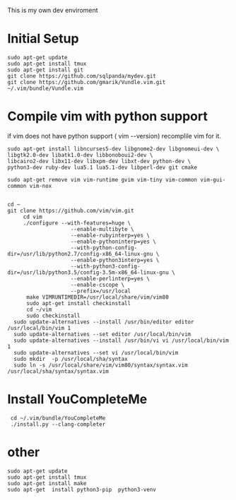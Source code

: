 This is my own dev enviroment

# Initial Setup
	sudo apt-get update
	sudo apt-get install tmux
	sudo apt-get install git
	git clone https://github.com/sqlpanda/mydev.git
	git clone https://github.com/gmarik/Vundle.vim.git ~/.vim/bundle/Vundle.vim

# Compile vim with python support
if vim does not have python support ( vim --version) recomplile vim for it.

	sudo apt-get install libncurses5-dev libgnome2-dev libgnomeui-dev \
	libgtk2.0-dev libatk1.0-dev libbonoboui2-dev \
	libcairo2-dev libx11-dev libxpm-dev libxt-dev python-dev \
	python3-dev ruby-dev lua5.1 lua5.1-dev libperl-dev git cmake
  
	sudo apt-get remove vim vim-runtime gvim vim-tiny vim-common vim-gui-common vim-nox


	cd ~
	git clone https://github.com/vim/vim.git
         cd vim
         ./configure --with-features=huge \
                        --enable-multibyte \
                        --enable-rubyinterp=yes \
                        --enable-pythoninterp=yes \
                        --with-python-config-dir=/usr/lib/python2.7/config-x86_64-linux-gnu \
                        --enable-python3interp=yes \
                        --with-python3-config-dir=/usr/lib/python3.5/config-3.5m-x86_64-linux-gnu \
                        --enable-perlinterp=yes \
                        --enable-cscope \
                        --prefix=/usr/local
          make VIMRUNTIMEDIR=/usr/local/share/vim/vim80
          sudo apt-get install checkinstall
          cd ~/vim
          sudo checkinstall
	  sudo update-alternatives --install /usr/bin/editor editor /usr/local/bin/vim 1
	  sudo update-alternatives --set editor /usr/local/bin/vim
	  sudo update-alternatives --install /usr/bin/vi vi /usr/local/bin/vim 1
	  sudo update-alternatives --set vi /usr/local/bin/vim
	  sudo mkdir  -p /usr/local/sha/syntax
	  sudo ln -s /usr/local/share/vim/vim80/syntax/syntax.vim /usr/local/sha/syntax/syntax.vim


# Install YouCompleteMe
	
	 cd ~/.vim/bundle/YouCompleteMe
	 ./install.py --clang-completer

# other
	sudo apt-get update
	sudo apt-get install tmux
	sudo apt-get install make
	sudo apt-get  install python3-pip  python3-venv


